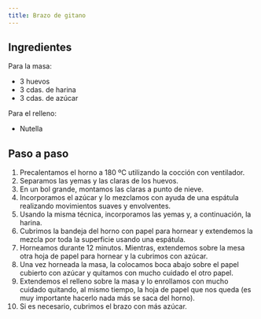 ```yaml
---
title: Brazo de gitano
---
```


## Ingredientes

Para la masa:
- 3 huevos
- 3 cdas. de harina
- 3 cdas. de azúcar

Para el relleno:
- Nutella

## Paso a paso

1. Precalentamos el horno a 180 ºC utilizando la cocción con ventilador.
2. Separamos las yemas y las claras de los huevos.
3. En un bol grande, montamos las claras a punto de nieve.
4. Incorporamos el azúcar y lo mezclamos con ayuda de una espátula realizando movimientos suaves y envolventes.
5. Usando la misma técnica, incorporamos las yemas y, a continuación, la harina.
6. Cubrimos la bandeja del horno con papel para hornear y extendemos la mezcla por toda la superficie usando una espátula. 
7. Horneamos durante 12 minutos. Mientras, extendemos sobre la mesa otra hoja de papel para hornear y la cubrimos con azúcar.
8. Una vez horneada la masa, la colocamos boca abajo sobre el papel cubierto con azúcar y quitamos con mucho cuidado el otro papel.
9. Extendemos el relleno sobre la masa y lo enrollamos con mucho cuidado quitando, al mismo tiempo, la hoja de papel que nos queda (es muy importante hacerlo nada más se saca del horno). 
10. Si es necesario, cubrimos el brazo con más azúcar.